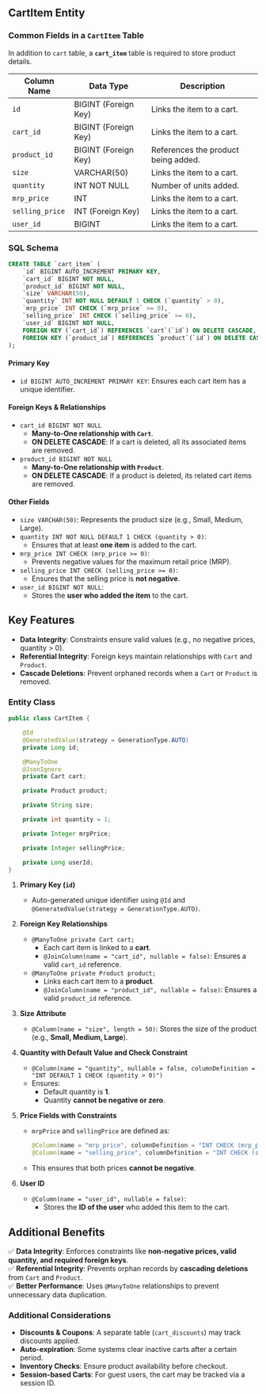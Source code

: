 ## **CartItem Entity**

### ****Common Fields in a `CartItem` Table****

In addition to `cart` table, a **`cart_item`** table is required to store product details.

| Column Name       | Data Type               | Description |
|-------------------|------------------------|-------------|
| `id`        | BIGINT (Foreign Key)    | Links the item to a cart. |
| `cart_id`        | BIGINT (Foreign Key)    | Links the item to a cart. |
| `product_id`     | BIGINT (Foreign Key)    | References the product being added. |
| `size`        | VARCHAR(50)     | Links the item to a cart. |
| `quantity`       | INT NOT NULL            | Number of units added. |
| `mrp_price`        | INT     | Links the item to a cart. |
| `selling_price`        | INT (Foreign Key)    | Links the item to a cart. |
| `user_id`        | BIGINT     | Links the item to a cart. |

### **SQL Schema**

```sql
CREATE TABLE `cart_item` (
    `id` BIGINT AUTO_INCREMENT PRIMARY KEY,
    `cart_id` BIGINT NOT NULL,
    `product_id` BIGINT NOT NULL,
    `size` VARCHAR(50),
    `quantity` INT NOT NULL DEFAULT 1 CHECK (`quantity` > 0),
    `mrp_price` INT CHECK (`mrp_price` >= 0),
    `selling_price` INT CHECK (`selling_price` >= 0),
    `user_id` BIGINT NOT NULL,
    FOREIGN KEY (`cart_id`) REFERENCES `cart`(`id`) ON DELETE CASCADE,
    FOREIGN KEY (`product_id`) REFERENCES `product`(`id`) ON DELETE CASCADE
);
```

#### **Primary Key**
  
  + `id BIGINT AUTO_INCREMENT PRIMARY KEY`: Ensures each cart item has a unique identifier.

#### **Foreign Keys & Relationships**

  + `cart_id BIGINT NOT NULL`
    - **Many-to-One relationship with `Cart`**.
    - **ON DELETE CASCADE**: If a cart is deleted, all its associated items are removed.
  + `product_id BIGINT NOT NULL`
    - **Many-to-One relationship with `Product`**.
    - **ON DELETE CASCADE**: If a product is deleted, its related cart items are removed.

#### **Other Fields**

  + `size VARCHAR(50)`: Represents the product size (e.g., Small, Medium, Large).
  + `quantity INT NOT NULL DEFAULT 1 CHECK (quantity > 0)`: 
    - Ensures that at least **one item** is added to the cart.
  + `mrp_price INT CHECK (mrp_price >= 0)`: 
    - Prevents negative values for the maximum retail price (MRP).
  + `selling_price INT CHECK (selling_price >= 0)`: 
    - Ensures that the selling price is **not negative**.
  + `user_id BIGINT NOT NULL`: 
    - Stores the **user who added the item** to the cart.

## **Key Features**

  + **Data Integrity**: Constraints ensure valid values (e.g., no negative prices, quantity > 0).  
  + **Referential Integrity**: Foreign keys maintain relationships with `Cart` and `Product`.  
  + **Cascade Deletions**: Prevent orphaned records when a `Cart` or `Product` is removed.

### **Entity Class**

```java
public class CartItem {

    @Id
    @GeneratedValue(strategy = GenerationType.AUTO)
    private Long id;

    @ManyToOne
    @JsonIgnore
    private Cart cart;

    private Product product;

    private String size;

    private int quantity = 1;

    private Integer mrpPrice;

    private Integer sellingPrice;

    private Long userId;
}
```

  1. **Primary Key (`id`)**
     - Auto-generated unique identifier using `@Id` and `@GeneratedValue(strategy = GenerationType.AUTO)`.

  2. **Foreign Key Relationships**
     - `@ManyToOne private Cart cart;`  
       - Each cart item is linked to a **cart**.
       - `@JoinColumn(name = "cart_id", nullable = false)`: Ensures a valid `cart_id` reference.
     - `@ManyToOne private Product product;`
       - Links each cart item to a **product**.
       - `@JoinColumn(name = "product_id", nullable = false)`: Ensures a valid `product_id` reference.

  3. **Size Attribute**
     - `@Column(name = "size", length = 50)`: Stores the size of the product (e.g., **Small, Medium, Large**).

  4. **Quantity with Default Value and Check Constraint**
     - `@Column(name = "quantity", nullable = false, columnDefinition = "INT DEFAULT 1 CHECK (quantity > 0)")`
     - Ensures:
       - Default quantity is **1**.
       - Quantity **cannot be negative or zero**.

  5. **Price Fields with Constraints**
     - `mrpPrice` and `sellingPrice` are defined as:
       ```java
       @Column(name = "mrp_price", columnDefinition = "INT CHECK (mrp_price >= 0)")
       @Column(name = "selling_price", columnDefinition = "INT CHECK (selling_price >= 0)")
       ```
     - This ensures that both prices **cannot be negative**.

  6. **User ID**
     - `@Column(name = "user_id", nullable = false)`:  
       - Stores the **ID of the user** who added this item to the cart.

## **Additional Benefits**
✅ **Data Integrity**: Enforces constraints like **non-negative prices, valid quantity, and required foreign keys**.  
✅ **Referential Integrity**: Prevents orphan records by **cascading deletions** from `Cart` and `Product`.  
✅ **Better Performance**: Uses `@ManyToOne` relationships to prevent unnecessary data duplication.  

### **Additional Considerations**

  + **Discounts & Coupons**: A separate table (`cart_discounts`) may track discounts applied.
  + **Auto-expiration**: Some systems clear inactive carts after a certain period.
  + **Inventory Checks**: Ensure product availability before checkout.
  + **Session-based Carts**: For guest users, the cart may be tracked via a session ID.
